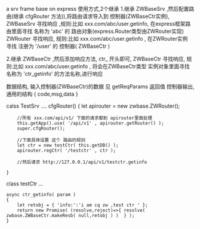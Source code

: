 a srv frame base on express
使用方式,2个继承
1.继承 ZWBaseSrv ,然后配置路由(继承 cfgRouter 方法)),将路由请求导入到 控制器(ZWBaseCtr实例),
    ZWBaseSrv 寻找响应 ,规则:比如 xxx.com/abc/user.getinfo,
        在express框架路由里面寻找 名称为 'abc' 的 路由对象(express.Router类型由ZWRouter实现)
    ZWRouter 寻找响应, 规则:比如 xxx.com/abc/user.getinfo ,
        在ZWRouter实例 寻找 注册为 '/user' 的 控制器( ZWBaseCtr )

2.继承 ZWBaseCtr ,然后添加响应方法, ctr_ 开头即可,
    ZWBaseCtr 寻找响应, 规则:比如 xxx.com/abc/user.getinfo ,
    将会在ZWBaseCtr类型 实例对象里面寻找 名称为 'ctr_getinfo' 的方法名称,进行响应

数据结构, 输入控制器(ZWBaseCtr)的数据 见 getReqParams 返回值
         控制器输出,通用的结构   { code,msg,data }
         

calss TestSrv ....
    cfgRouter()
    {
        let apirouter = new zwbase.ZWRouter();

        //所有 xxx.com/api/v1/ 下面的请求都到 apirouter里面处理
        this.getApp().use( '/api/v1' , apirouter.getRouter() );
        super.cfgRouter();

        //下面具体设置 这个 路由的规则
        let ctr = new testCtr( this.getDB() );
        apirouter.regCtr( '/testctr' , ctr );

        //然后请求 http://127.0.0.1/api/v1/testctr.getinfo

    }
class testCtr ...

    async ctr_getinfo( param )
    {
        let retobj = { 'info:':'i am cq zw ,test ctr ' };
        return new Promise( (resolve,reject)=>{ resolve( zwbase.ZWBaseCtr.makeResb( null,retobj ) )  } );
    }